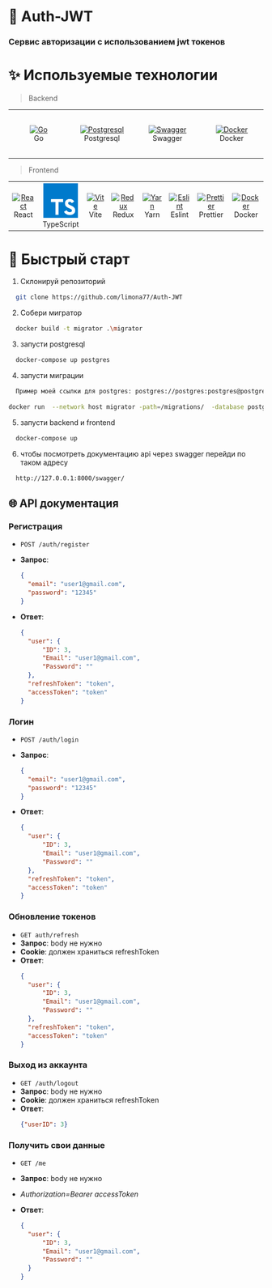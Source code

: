 # 🧊 Auth-JWT 

### Сервис авторизации с использованием jwt токенов

# ✨ Используемые технологии

> Backend

<table style="width: 100%" >
     <td align="center" width="130" height="90">
      <a href="#">
        <img src="https://cdn.jsdelivr.net/gh/devicons/devicon@latest/icons/go/go-original.svg" width="70" alt="Go" />
      </a>
      <br>Go
    </td>
    <td align="center" width="130" height="90">
      <a href="#">
        <img  src="https://cdn.jsdelivr.net/gh/devicons/devicon@latest/icons/postgresql/postgresql-original.svg" width="70" alt="Postgresql" />
      </a>
      <br>Postgresql
    </td>
     <td align="center" width="130" height="90">
      <a href="#">
        <img src="https://cdn.jsdelivr.net/gh/devicons/devicon@latest/icons/swagger/swagger-original.svg"  width="70" alt="Swagger" />
      </a>
      <br>Swagger
    </td>    
<td align="center" width="130" height="90">
      <a href="#">
        <img  src="https://cdn.jsdelivr.net/gh/devicons/devicon@latest/icons/docker/docker-original.svg" width="70" alt="Docker" />
      </a>
      <br>Docker
    </td>
   
</table>

> Frontend

<table style="width: 100%" >
    <tr>
    <td align="center" width="110" height="90">
      <a href="#">
        <img src="https://cdn.jsdelivr.net/gh/devicons/devicon@latest/icons/react/react-original.svg"  width="70" alt="React" />
      </a>
      <br>React
    </td>
    <td align="center" width="110" height="90">
      <a href="#">
        <img src="https://raw.githubusercontent.com/devicons/devicon/1119b9f84c0290e0f0b38982099a2bd027a48bf1/icons/typescript/typescript-original.svg" width="70" alt="TypeScript" />
      </a>
      <br>TypeScript
    </td>
     <td align="center" width="110" height="90">
      <a href="#">
        <img  src="https://cdn.jsdelivr.net/gh/devicons/devicon@latest/icons/vitejs/vitejs-original.svg" width="70" alt="Vite" />
      </a>
      <br>Vite
    </td>       
    <td align="center" width="110" height="90">
      <a href="#">
        <img src="https://cdn.jsdelivr.net/gh/devicons/devicon@latest/icons/redux/redux-original.svg" width="70" alt="Redux" />
      </a>
      <br>Redux
    </td>
   <td align="center" width="110" height="90">
      <a href="#">
        <img src="https://cdn.jsdelivr.net/gh/devicons/devicon@latest/icons/yarn/yarn-original.svg" width="70" alt="Yarn" />
      </a>
      <br>Yarn
    </td>
    <td align="center" width="110" height="90">
      <a href="#">
        <img  src="https://cdn.jsdelivr.net/gh/devicons/devicon@latest/icons/eslint/eslint-original.svg" width="70" alt="Eslint" />
      </a>
      <br>Eslint
    </td>
    <td align="center" width="110" height="90">
      <a href="#">
        <img  src="https://brandeps.com/icon-download/P/Prettier-icon-vector-02.svg" width="70" alt="Prettier" />
      </a>
      <br>Prettier
    </td>
<td align="center" width="130" height="90">
      <a href="#">
        <img  src="https://cdn.jsdelivr.net/gh/devicons/devicon@latest/icons/docker/docker-original.svg" width="70" alt="Docker" />
      </a>
      <br>Docker
    </td>
</tr>

</table>


# 🚀 Быстрый старт

1. Склонируй репозиторий

```bash 
  git clone https://github.com/limona77/Auth-JWT
```
2. Собери мигратор
```bash 
  docker build -t migrator .\migrator
 ``` 
3. запусти postgresql 
```bash 
  docker-compose up postgres 
``` 
4. запусти миграции
```bash 
  Пример моей ссылки для postgres: postgres://postgres:postgres@postgres:5432/auth?sslmode=disable
```
```bash 
docker run  --network host migrator -path=/migrations/  -database postgres://${POSTGRES_USER}:${POSTGRES_PASSWORD}@${POSTGRES_HOST}:${POSTGRES_PORT}/auth?sslmode=disable {up/down 2}
```
5. запусти backend и frontend
```bash
  docker-compose up
```
6. чтобы посмотреть документацию api через swagger
  перейди по таком адресу
```bash
  http://127.0.0.1:8000/swagger/
```
## 🌐 API документация

### Регистрация

- `POST /auth/register`
- **Запрос**:
  ```json
  {
    "email": "user1@gmail.com",
    "password": "12345"
  }
  ```

- **Ответ**:
  ```json
  {
    "user": {
        "ID": 3,
        "Email": "user1@gmail.com",
        "Password": ""
    },
    "refreshToken": "token",
    "accessToken": "token"
  }
  ```
  

### Логин
- `POST /auth/login`
- **Запрос**:
  ```json
  {
    "email": "user1@gmail.com",
    "password": "12345"
  }
  ```

- **Ответ**:
  ```json
  {
    "user": {
        "ID": 3,
        "Email": "user1@gmail.com",
        "Password": ""
    },
    "refreshToken": "token",
    "accessToken": "token"
  }
  ```

### Обновление токенов
- `GET auth/refresh`
- **Запрос**: body не нужно
- **Cookie**: должен храниться refreshToken
- **Ответ**:
  ```json
  {
    "user": {
        "ID": 3,
        "Email": "user1@gmail.com",
        "Password": ""
    },
    "refreshToken": "token",
    "accessToken": "token"
  }
  ```
### Выход из аккаунта
- `GET /auth/logout`
- **Запрос**: body не нужно
- **Cookie**: должен храниться refreshToken
- **Ответ**:
  ```json
  {"userID": 3}
  ```

### Получить свои данные
- `GET /me`
- **Запрос**: body не нужно
- *Authorization=Bearer accessToken*

- **Ответ**:
  ```json
  {
    "user": {
        "ID": 3,
        "Email": "user1@gmail.com",
        "Password": ""
    }
  }
  ```
